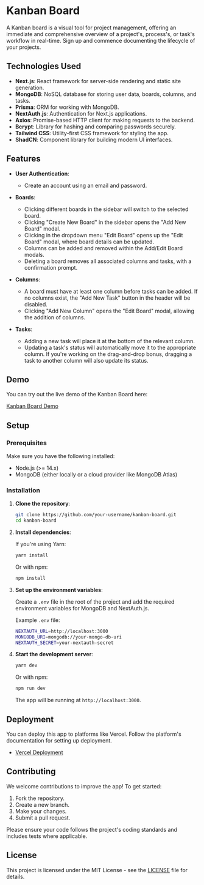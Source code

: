 # Kanban Board

A Kanban board is a visual tool for project management, offering an immediate and comprehensive overview of a project's, process's, or task's workflow in real-time. Sign up and commence documenting the lifecycle of your projects.

## Technologies Used

- **Next.js**: React framework for server-side rendering and static site generation.
- **MongoDB**: NoSQL database for storing user data, boards, columns, and tasks.
- **Prisma**: ORM for working with MongoDB.
- **NextAuth.js**: Authentication for Next.js applications.
- **Axios**: Promise-based HTTP client for making requests to the backend.
- **Bcrypt**: Library for hashing and comparing passwords securely.
- **Tailwind CSS**: Utility-first CSS framework for styling the app.
- **ShadCN**: Component library for building modern UI interfaces.

## Features

- **User Authentication**:
  - Create an account using an email and password.
  
- **Boards**:
  - Clicking different boards in the sidebar will switch to the selected board.
  - Clicking "Create New Board" in the sidebar opens the "Add New Board" modal.
  - Clicking in the dropdown menu "Edit Board" opens up the "Edit Board" modal, where board details can be updated.
  - Columns can be added and removed within the Add/Edit Board modals.
  - Deleting a board removes all associated columns and tasks, with a confirmation prompt.

- **Columns**:
  - A board must have at least one column before tasks can be added. If no columns exist, the "Add New Task" button in the header will be disabled.
  - Clicking "Add New Column" opens the "Edit Board" modal, allowing the addition of columns.

- **Tasks**:
  - Adding a new task will place it at the bottom of the relevant column.
  - Updating a task's status will automatically move it to the appropriate column. If you're working on the drag-and-drop bonus, dragging a task to another column will also update its status.

## Demo

You can try out the live demo of the Kanban Board here:

[Kanban Board Demo](https://kanban-ecdozt5kp-glowupmatt.vercel.app/)

## Setup

### Prerequisites

Make sure you have the following installed:

- Node.js (>= 14.x)
- MongoDB (either locally or a cloud provider like MongoDB Atlas)

### Installation

1. **Clone the repository**:

    ```bash
    git clone https://github.com/your-username/kanban-board.git
    cd kanban-board
    ```

2. **Install dependencies**:

    If you're using Yarn:

    ```bash
    yarn install
    ```

    Or with npm:

    ```bash
    npm install
    ```

3. **Set up the environment variables**:

    Create a `.env` file in the root of the project and add the required environment variables for MongoDB and NextAuth.js.

    Example `.env` file:

    ```bash
    NEXTAUTH_URL=http://localhost:3000
    MONGODB_URI=mongodb://your-mongo-db-uri
    NEXTAUTH_SECRET=your-nextauth-secret
    ```

4. **Start the development server**:

    ```bash
    yarn dev
    ```

    Or with npm:

    ```bash
    npm run dev
    ```

    The app will be running at `http://localhost:3000`.

## Deployment

You can deploy this app to platforms like Vercel. Follow the platform's documentation for setting up deployment.

- [Vercel Deployment](https://vercel.com/docs)

## Contributing

We welcome contributions to improve the app! To get started:

1. Fork the repository.
2. Create a new branch.
3. Make your changes.
4. Submit a pull request.

Please ensure your code follows the project's coding standards and includes tests where applicable.

## License

This project is licensed under the MIT License - see the [LICENSE](LICENSE) file for details.
